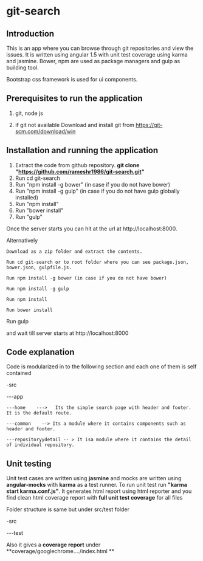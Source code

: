 # git-search
## Introduction
   This is an app where you can browse through git repositories and view the issues. It is written using angular 1.5 with unit test coverage using karma and jasmine. Bower, npm are used as package managers and gulp as building tool.
   
   Bootstrap css framework is used for ui components.
   
   
  
   
## Prerequisites to run the application
   1. git, node js 
   
   2. if git not available Download and install git from https://git-scm.com/download/win
   
## Installation and running the application
   1. Extract the code from github repository. **git clone "https://github.com/rameshr1986/git-search.git"** 
   2. Run cd git-search
   3. Run "npm install -g bower" (in case if you do not have bower)
   4. Run "npm install -g gulp"  (in case if you do not have gulp globally installed)
   5. Run "npm install"   
   6. Run "bower install"
   7. Run "gulp"
   
   Once the server starts you can hit at the url at http://localhost:8000. 
   
   
   Alternatively
   
    Download as a zip folder and extract the contents.
    
    Run cd git-search or to root folder where you can see package.json, bower.json, gulpfile.js.
    
    Run npm install -g bower (in case if you do not have bower)
    
    Run npm install -g gulp 
    
    Run npm install
    
    Run bower install
    
   Run gulp 
   
   and wait till server starts at http://localhost:8000
   
   
   
## Code explanation

Code is modularized in to the following section and each one of them is self contained

-src

 ---app
 
    ---home    --->   Its the simple search page with header and footer. It is the default route.
    
    ---common    --> Its a module where it contains components such as header and footer.
    
    ---repositoryydetail -- > It isa module where it contains the detail of individual repository.
    
  
   
## Unit testing
Unit test cases are written using **jasmine** and mocks are written using **angular-mocks** with **karma** as a test runner.
To run unit test run **"karma start karma.conf.js"**. It generates html report using html reporter and you find clean html coverage report with **full unit test coverage** for all files

Folder structure is same but under src/test folder

-src

 ---test
 
Also it gives a **coverage report** under **coverage/googlechrome..../index.html **


